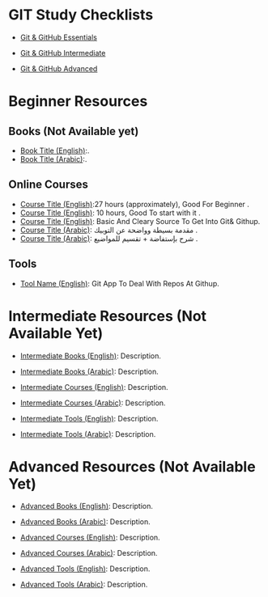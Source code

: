 
# GIT Study Checklists

- [Git & GitHub Essentials](Git%20%26%20GitHub%20Essentials.md)

- [Git & GitHub Intermediate](Git%20%26%20GitHub%20Intermediate.md)

- [Git & GitHub Advanced](Git%20%26%20GitHub%20Advanced.md)


# Beginner Resources

## Books (Not Available yet)
- [Book Title (English)](link):.
- [Book Title (Arabic)](link):.

## Online Courses
- [Course Title (English)](https://www.coursera.org/learn/introduction-git-github#about):27 hours (approximately), Good For Beginner .
- [Course Title (English)](https://www.udacity.com/course/version-control-with-git--ud123): 10 hours, Good To start with it .
- [Course Title (English)](https://www.youtube.com/watch?v=8JJ101D3knE&list=PLTjRvDozrdlxCs_3gaqd120LcGxmfe8rG&index=6): Basic And Cleary Source To Get Into Git& Githup.
- [Course Title (Arabic)](https://www.youtube.com/watch?v=fDkR0TDR9dI): مقدمة بسيطة وواضحة عن التوبيك .
- [Course Title (Arabic)](https://www.youtube.com/playlist?list=PLDoPjvoNmBAw4eOj58MZPakHjaO3frVMF): شرح بإستفاضة + تقسيم للمواضيع .
  
## Tools
- [Tool Name (English)](https://git-scm.com/downloads): Git App To Deal With Repos At Githup.

# Intermediate Resources (Not Available Yet)

- [Intermediate Books (English)](link): Description.
- [Intermediate Books (Arabic)](link): Description.

- [Intermediate Courses (English)](link): Description.
- [Intermediate Courses (Arabic)](link): Description.

- [Intermediate Tools (English)](link): Description.
- [Intermediate Tools (Arabic)](link): Description.

# Advanced Resources (Not Available Yet)

- [Advanced Books (English)](link): Description.
- [Advanced Books (Arabic)](link): Description.

- [Advanced Courses (English)](link): Description.
- [Advanced Courses (Arabic)](link): Description.

- [Advanced Tools (English)](link): Description.
- [Advanced Tools (Arabic)](link): Description.
